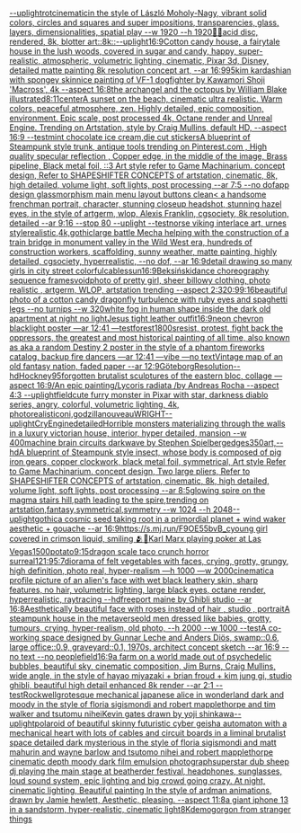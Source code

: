 [--uplight](https://www.ebank.nz/aiartgenerator?category=--uplight)[rot](https://www.ebank.nz/aiartgenerator?category=rot)[cinematic](https://www.ebank.nz/aiartgenerator?category=cinematic)[in the style of László Moholy-Nagy, vibrant solid colors, circles and squares and super impositions, transparencies, glass, layers,  dimensionalities, spatial play --w 1920 --h 1920](https://www.ebank.nz/aiartgenerator?category=in%2520the%2520style%2520of%2520L%C3%A1szl%C3%B3%2520Moholy-Nagy%2C%2520vibrant%2520solid%2520colors%2C%2520circles%2520and%2520squares%2520and%2520super%2520impositions%2C%2520transparencies%2C%2520glass%2C%2520layers%2C%2520%2520dimensionalities%2C%2520spatial%2520play%2520--w%25201920%2520--h%25201920)[🤖💀](https://www.ebank.nz/aiartgenerator?category=%F0%9F%A4%96%F0%9F%92%80)[acid disc, rendered, 8k, blotter art](https://www.ebank.nz/aiartgenerator?category=acid%2520disc%2C%2520rendered%2C%25208k%2C%2520blotter%2520art)[::8k::](https://www.ebank.nz/aiartgenerator?category=%3A%3A8k%3A%3A)[--uplight](https://www.ebank.nz/aiartgenerator?category=--uplight)[16:9](https://www.ebank.nz/aiartgenerator?category=16%3A9)[Cotton candy house, a fairytale house in the lush woods, covered in sugar and candy, happy, super-realistic, atmospheric, volumetric lighting, cinematic, Pixar 3d, Disney, detailed matte painting 8k resolution concept art, --ar 16:9](https://www.ebank.nz/aiartgenerator?category=Cotton%2520candy%2520house%2C%2520a%2520fairytale%2520house%2520in%2520the%2520lush%2520woods%2C%2520covered%2520in%2520sugar%2520and%2520candy%2C%2520happy%2C%2520super-realistic%2C%2520atmospheric%2C%2520volumetric%2520lighting%2C%2520cinematic%2C%2520Pixar%25203d%2C%2520Disney%2C%2520detailed%2520matte%2520painting%25208k%2520resolution%2520concept%2520art%2C%2520--ar%252016%3A9)[95](https://www.ebank.nz/aiartgenerator?category=95)[kim kardashian with spongey skin](https://www.ebank.nz/aiartgenerator?category=kim%2520kardashian%2520with%2520spongey%2520skin)[nice painting of VF-1 dogfighter by Kawamori Shoji 'Macross', 4k --aspect 16:8](https://www.ebank.nz/aiartgenerator?category=nice%2520painting%2520of%2520VF-1%2520dogfighter%2520by%2520Kawamori%2520Shoji%2520%27Macross%27%2C%25204k%2520--aspect%252016%3A8)[the archangel and the octopus by William Blake illustrated](https://www.ebank.nz/aiartgenerator?category=the%2520archangel%2520and%2520the%2520octopus%2520by%2520William%2520Blake%2520illustrated)[8:11](https://www.ebank.nz/aiartgenerator?category=8%3A11)[center](https://www.ebank.nz/aiartgenerator?category=center)[A sunset on the beach, cinematic ultra realistic. Warm colors, peaceful atmosphere, zen. Highly detailed, epic composition, environment. Epic scale, post processed 4k, Octane render and Unreal Engine. Trending on Artstation, style by Craig Mullins, default HD, --aspect 16:9 --test](https://www.ebank.nz/aiartgenerator?category=A%2520sunset%2520on%2520the%2520beach%2C%2520cinematic%2520ultra%2520realistic.%2520Warm%2520colors%2C%2520peaceful%2520atmosphere%2C%2520zen.%2520Highly%2520detailed%2C%2520epic%2520composition%2C%2520environment.%2520Epic%2520scale%2C%2520post%2520processed%25204k%2C%2520Octane%2520render%2520and%2520Unreal%2520Engine.%2520Trending%2520on%2520Artstation%2C%2520style%2520by%2520Craig%2520Mullins%2C%2520default%2520HD%2C%2520--aspect%252016%3A9%2520--test)[mint chocolate ice cream,die cut stickers](https://www.ebank.nz/aiartgenerator?category=mint%2520chocolate%2520ice%2520cream%2Cdie%2520cut%2520stickers)[A blueprint of Steampunk style trunk,   antique tools trending on Pinterest.com  , High quality specular reflection , Copper  edge, in the middle of the image, Brass pipeline,  Black metal foil,  ::3  Art style refer to Game Machinarium.  concept design, Refer to SHAPESHIFTER CONCEPTS  of artstation, cinematic,  8k, high detailed,  volume light,  soft lights,  post processing    --ar 7:5   --no dof](https://www.ebank.nz/aiartgenerator?category=A%2520blueprint%2520of%2520Steampunk%2520style%2520trunk%2C%2520%2520%2520antique%2520tools%2520trending%2520on%2520Pinterest.com%2520%2520%2C%2520High%2520quality%2520specular%2520reflection%2520%2C%2520Copper%2520%2520edge%2C%2520in%2520the%2520middle%2520of%2520the%2520image%2C%2520Brass%2520pipeline%2C%2520%2520Black%2520metal%2520foil%2C%2520%2520%3A%3A3%2520%2520Art%2520style%2520refer%2520to%2520Game%2520Machinarium.%2520%2520concept%2520design%2C%2520Refer%2520to%2520SHAPESHIFTER%2520CONCEPTS%2520%2520of%2520artstation%2C%2520cinematic%2C%2520%25208k%2C%2520high%2520detailed%2C%2520%2520volume%2520light%2C%2520%2520soft%2520lights%2C%2520%2520post%2520processing%2520%2520%2520%2520--ar%25207%3A5%2520%2520%2520--no%2520dof)[app design glassmorphism main menu layout buttons clean](https://www.ebank.nz/aiartgenerator?category=app%2520design%2520glassmorphism%2520main%2520menu%2520layout%2520buttons%2520clean)[< a handsome frenchman portrait, character, stunning closeup headshot, stunning hazel eyes, in the style of artgerm, wlop, Alexis Franklin, cgsociety, 8k resolution, detailed --ar 9:16 --stop 80 --uplight --test](https://www.ebank.nz/aiartgenerator?category=%3C%2520a%2520handsome%2520frenchman%2520portrait%2C%2520character%2C%2520stunning%2520closeup%2520headshot%2C%2520stunning%2520hazel%2520eyes%2C%2520in%2520the%2520style%2520of%2520artgerm%2C%2520wlop%2C%2520Alexis%2520Franklin%2C%2520cgsociety%2C%25208k%2520resolution%2C%2520detailed%2520--ar%25209%3A16%2520--stop%252080%2520--uplight%2520--test)[norse viking interlace art, urnes style](https://www.ebank.nz/aiartgenerator?category=norse%2520viking%2520interlace%2520art%2C%2520urnes%2520style)[realistic,4k,gothic](https://www.ebank.nz/aiartgenerator?category=realistic%2C4k%2Cgothic)[large battle Mecha helping with the construction of a train bridge in monument valley in the Wild West era, hundreds of construction workers, scaffolding, sunny weather, matte painting, highly detailed, cgsociety, hyperrealistic, --no dof, --ar 16:9](https://www.ebank.nz/aiartgenerator?category=large%2520battle%2520Mecha%2520helping%2520with%2520the%2520construction%2520of%2520a%2520train%2520bridge%2520in%2520monument%2520valley%2520in%2520the%2520Wild%2520West%2520era%2C%2520hundreds%2520of%2520construction%2520workers%2C%2520scaffolding%2C%2520sunny%2520weather%2C%2520matte%2520painting%2C%2520highly%2520detailed%2C%2520cgsociety%2C%2520hyperrealistic%2C%2520--no%2520dof%2C%2520--ar%252016%3A9)[detail drawing so many girls in city street colorful](https://www.ebank.nz/aiartgenerator?category=detail%2520drawing%2520so%2520many%2520girls%2520in%2520city%2520street%2520colorful)[cables](https://www.ebank.nz/aiartgenerator?category=cables)[sun](https://www.ebank.nz/aiartgenerator?category=sun)[16:9](https://www.ebank.nz/aiartgenerator?category=16%3A9)[Beksiński](https://www.ebank.nz/aiartgenerator?category=Beksi%C5%84ski)[dance choreography sequence frames](https://www.ebank.nz/aiartgenerator?category=dance%2520choreography%2520sequence%2520frames)[void](https://www.ebank.nz/aiartgenerator?category=void)[photo of pretty girl, sheer billowy clothing, photo realistic , artgerm, WLOP, artstation trending --aspect 2:3](https://www.ebank.nz/aiartgenerator?category=photo%2520of%2520pretty%2520girl%2C%2520sheer%2520billowy%2520clothing%2C%2520photo%2520realistic%2520%2C%2520artgerm%2C%2520WLOP%2C%2520artstation%2520trending%2520--aspect%25202%3A3)[20:9](https://www.ebank.nz/aiartgenerator?category=20%3A9)[9:16](https://www.ebank.nz/aiartgenerator?category=9%3A16)[beautiful photo of a cotton candy dragonfly turbulence with ruby eyes and spaghetti legs --no turnips --w 320](https://www.ebank.nz/aiartgenerator?category=beautiful%2520photo%2520of%2520a%2520cotton%2520candy%2520dragonfly%2520turbulence%2520with%2520ruby%2520eyes%2520and%2520spaghetti%2520legs%2520--no%2520turnips%2520--w%2520320)[white fog in human shape inside the dark old apartment at night no light](https://www.ebank.nz/aiartgenerator?category=white%2520fog%2520in%2520human%2520shape%2520inside%2520the%2520dark%2520old%2520apartment%2520at%2520night%2520no%2520light)[Jesus tight leather outfit](https://www.ebank.nz/aiartgenerator?category=Jesus%2520tight%2520leather%2520outfit)[16:9](https://www.ebank.nz/aiartgenerator?category=16%3A9)[neon chevron blacklight poster —ar 12:41 —test](https://www.ebank.nz/aiartgenerator?category=neon%2520chevron%2520blacklight%2520poster%2520%E2%80%94ar%252012%3A41%2520%E2%80%94test)[forest](https://www.ebank.nz/aiartgenerator?category=forest)[1800s](https://www.ebank.nz/aiartgenerator?category=1800s)[resist, protest, fight back the oppressors, the greatest and most historical painting of all time, also known as aka a random Destiny 2 poster in the style of a phantom fireworks catalog, backup fire dancers —ar 12:41 —vibe —no text](https://www.ebank.nz/aiartgenerator?category=resist%2C%2520protest%2C%2520fight%2520back%2520the%2520oppressors%2C%2520the%2520greatest%2520and%2520most%2520historical%2520painting%2520of%2520all%2520time%2C%2520also%2520known%2520as%2520aka%2520a%2520random%2520Destiny%25202%2520poster%2520in%2520the%2520style%2520of%2520a%2520phantom%2520fireworks%2520catalog%2C%2520backup%2520fire%2520dancers%2520%E2%80%94ar%252012%3A41%2520%E2%80%94vibe%2520%E2%80%94no%2520text)[Vintage map of an old fantasy nation, faded paper --ar 12:9](https://www.ebank.nz/aiartgenerator?category=Vintage%2520map%2520of%2520an%2520old%2520fantasy%2520nation%2C%2520faded%2520paper%2520--ar%252012%3A9)[Göteborg](https://www.ebank.nz/aiartgenerator?category=G%C3%B6teborg)[Resolution](https://www.ebank.nz/aiartgenerator?category=Resolution)[--hd](https://www.ebank.nz/aiartgenerator?category=--hd)[Hockney](https://www.ebank.nz/aiartgenerator?category=Hockney)[95](https://www.ebank.nz/aiartgenerator?category=95)[forgotten brutalist sculptures of the eastern bloc, collage —aspect 16:9](https://www.ebank.nz/aiartgenerator?category=forgotten%2520brutalist%2520sculptures%2520of%2520the%2520eastern%2520bloc%2C%2520collage%2520%E2%80%94aspect%252016%3A9)[/An epic painting/Lycoris radiata /by Andreas Rocha     --aspect 4:3 --uplight](https://www.ebank.nz/aiartgenerator?category=/An%2520epic%2520painting/Lycoris%2520radiata%2520/by%2520Andreas%2520Rocha%2520%2520%2520%2520%2520--aspect%25204%3A3%2520--uplight)[field](https://www.ebank.nz/aiartgenerator?category=field)[cute furry monster in Pixar with star, darkness diablo series, angry, colorful, volumetric lighting, 4k, photorealistic](https://www.ebank.nz/aiartgenerator?category=cute%2520furry%2520monster%2520in%2520Pixar%2520with%2520star%2C%2520darkness%2520diablo%2520series%2C%2520angry%2C%2520colorful%2C%2520volumetric%2520lighting%2C%25204k%2C%2520photorealistic)[oni,godzilla](https://www.ebank.nz/aiartgenerator?category=oni%2Cgodzilla)[nouveau](https://www.ebank.nz/aiartgenerator?category=nouveau)[WRIGHT](https://www.ebank.nz/aiartgenerator?category=WRIGHT)[--uplight](https://www.ebank.nz/aiartgenerator?category=--uplight)[CryEngine](https://www.ebank.nz/aiartgenerator?category=CryEngine)[detailed](https://www.ebank.nz/aiartgenerator?category=detailed)[Horrible monsters materializing through the walls in a luxury victorian house, interior, hyper detailed, mansion --w 400](https://www.ebank.nz/aiartgenerator?category=Horrible%2520monsters%2520materializing%2520through%2520the%2520walls%2520in%2520a%2520luxury%2520victorian%2520house%2C%2520interior%2C%2520hyper%2520detailed%2C%2520mansion%2520--w%2520400)[machine brain circuits darkwave by Stephen Spielberg](https://www.ebank.nz/aiartgenerator?category=machine%2520brain%2520circuits%2520darkwave%2520by%2520Stephen%2520Spielberg)[edges](https://www.ebank.nz/aiartgenerator?category=edges)[350](https://www.ebank.nz/aiartgenerator?category=350)[art,](https://www.ebank.nz/aiartgenerator?category=art%2C)[--hd](https://www.ebank.nz/aiartgenerator?category=--hd)[A blueprint of Steampunk style insect,   whose body is composed of pig iron gears, copper clockwork, black metal foil, symmetrical, Art style Refer to Game Machinarium.  concept design, Two large pliers, Refer to SHAPESHIFTER CONCEPTS  of artstation, cinematic,  8k, high detailed,  volume light,  soft lights,  post processing    --ar 8:5](https://www.ebank.nz/aiartgenerator?category=A%2520blueprint%2520of%2520Steampunk%2520style%2520insect%2C%2520%2520%2520whose%2520body%2520is%2520composed%2520of%2520pig%2520iron%2520gears%2C%2520copper%2520clockwork%2C%2520black%2520metal%2520foil%2C%2520symmetrical%2C%2520Art%2520style%2520Refer%2520to%2520Game%2520Machinarium.%2520%2520concept%2520design%2C%2520Two%2520large%2520pliers%2C%2520Refer%2520to%2520SHAPESHIFTER%2520CONCEPTS%2520%2520of%2520artstation%2C%2520cinematic%2C%2520%25208k%2C%2520high%2520detailed%2C%2520%2520volume%2520light%2C%2520%2520soft%2520lights%2C%2520%2520post%2520processing%2520%2520%2520%2520--ar%25208%3A5)[glowing spire on the magma stairs hill,path leading to the spire,trending on artstation,fantasy,symmetrical,symmetry --w 1024 --h 2048](https://www.ebank.nz/aiartgenerator?category=glowing%2520spire%2520on%2520the%2520magma%2520stairs%2520hill%2Cpath%2520leading%2520to%2520the%2520spire%2Ctrending%2520on%2520artstation%2Cfantasy%2Csymmetrical%2Csymmetry%2520--w%25201024%2520--h%25202048)[--uplight](https://www.ebank.nz/aiartgenerator?category=--uplight)[gothic](https://www.ebank.nz/aiartgenerator?category=gothic)[](https://www.ebank.nz/aiartgenerator?category=)[a cosmic seed taking root in a primordial planet + wind waker aesthetic + gouache --ar 16:9](https://www.ebank.nz/aiartgenerator?category=a%2520cosmic%2520seed%2520taking%2520root%2520in%2520a%2520primordial%2520planet%2520%2B%2520wind%2520waker%2520aesthetic%2520%2B%2520gouache%2520--ar%252016%3A9)[<https://s.mj.run/F9OE55bvB_c>](https://www.ebank.nz/aiartgenerator?category=%3Chttps%3A//s.mj.run/F9OE55bvB_c%3E)[young girl covered in crimson liquid, smiling 🫂👧](https://www.ebank.nz/aiartgenerator?category=young%2520girl%2520covered%2520in%2520crimson%2520liquid%2C%2520smiling%2520%F0%9F%AB%82%F0%9F%91%A7)[Karl Marx playing poker at Las Vegas](https://www.ebank.nz/aiartgenerator?category=Karl%2520Marx%2520playing%2520poker%2520at%2520Las%2520Vegas)[1500](https://www.ebank.nz/aiartgenerator?category=1500)[potato](https://www.ebank.nz/aiartgenerator?category=potato)[9:15](https://www.ebank.nz/aiartgenerator?category=9%3A15)[dragon scale taco crunch horror surreal](https://www.ebank.nz/aiartgenerator?category=dragon%2520scale%2520taco%2520crunch%2520horror%2520surreal)[1](https://www.ebank.nz/aiartgenerator?category=1)[21:9](https://www.ebank.nz/aiartgenerator?category=21%3A9)[5:7](https://www.ebank.nz/aiartgenerator?category=5%3A7)[diorama of felt vegetables with faces, crying, grotty, grungy, high definition, photo real, hyper-realism —h 1000 —w 2000](https://www.ebank.nz/aiartgenerator?category=diorama%2520of%2520felt%2520vegetables%2520with%2520faces%2C%2520crying%2C%2520grotty%2C%2520grungy%2C%2520high%2520definition%2C%2520photo%2520real%2C%2520hyper-realism%2520%E2%80%94h%25201000%2520%E2%80%94w%25202000)[cinematic](https://www.ebank.nz/aiartgenerator?category=cinematic)[a profile picture of an alien's face with wet black leathery skin, sharp features, no hair, volumetric lighting, large black eyes, octane render, hyperrealistic, raytracing --hd](https://www.ebank.nz/aiartgenerator?category=a%2520profile%2520picture%2520of%2520an%2520alien%27s%2520face%2520with%2520wet%2520black%2520leathery%2520skin%2C%2520sharp%2520features%2C%2520no%2520hair%2C%2520volumetric%2520lighting%2C%2520large%2520black%2520eyes%2C%2520octane%2520render%2C%2520hyperrealistic%2C%2520raytracing%2520--hd)[freeport maine by Ghibli studio --ar 16:8](https://www.ebank.nz/aiartgenerator?category=freeport%2520maine%2520by%2520Ghibli%2520studio%2520--ar%252016%3A8)[Aesthetically beautiful face with roses instead of hair , studio , portrait](https://www.ebank.nz/aiartgenerator?category=Aesthetically%2520beautiful%2520face%2520with%2520roses%2520instead%2520of%2520hair%2520%2C%2520studio%2520%2C%2520portrait)[A steampunk house in the metaverse](https://www.ebank.nz/aiartgenerator?category=A%2520steampunk%2520house%2520in%2520the%2520metaverse)[old men dressed like babies, grotty, tumours, crying, hyper-realism, old photo, --h 2000 --w 1000 --test](https://www.ebank.nz/aiartgenerator?category=old%2520men%2520dressed%2520like%2520babies%2C%2520grotty%2C%2520tumours%2C%2520crying%2C%2520hyper-realism%2C%2520old%2520photo%2C%2520--h%25202000%2520--w%25201000%2520--test)[A co-working space designed by Gunnar Leche and Anders Diös, swamp::0.6, large office::0.9, graveyard::0.1, 1970s, architect concept sketch --ar 16:9 --no text --no people](https://www.ebank.nz/aiartgenerator?category=A%2520co-working%2520space%2520designed%2520by%2520Gunnar%2520Leche%2520and%2520Anders%2520Di%C3%B6s%2C%2520swamp%3A%3A0.6%2C%2520large%2520office%3A%3A0.9%2C%2520graveyard%3A%3A0.1%2C%25201970s%2C%2520architect%2520concept%2520sketch%2520--ar%252016%3A9%2520--no%2520text%2520--no%2520people)[field](https://www.ebank.nz/aiartgenerator?category=field)[16:9](https://www.ebank.nz/aiartgenerator?category=16%3A9)[a farm on a world made out of psychedelic bubbles, beautiful sky, cinematic composition, Jim Burns, Craig Mullins, wide angle, in the style of hayao miyazaki + brian froud + kim jung gi, studio ghibli, beautiful high detail enhanced 8k render --ar 2:1 --test](https://www.ebank.nz/aiartgenerator?category=a%2520farm%2520on%2520a%2520world%2520made%2520out%2520of%2520psychedelic%2520bubbles%2C%2520beautiful%2520sky%2C%2520cinematic%2520composition%2C%2520Jim%2520Burns%2C%2520Craig%2520Mullins%2C%2520wide%2520angle%2C%2520in%2520the%2520style%2520of%2520hayao%2520miyazaki%2520%2B%2520brian%2520froud%2520%2B%2520kim%2520jung%2520gi%2C%2520studio%2520ghibli%2C%2520beautiful%2520high%2520detail%2520enhanced%25208k%2520render%2520--ar%25202%3A1%2520--test)[Rockwell](https://www.ebank.nz/aiartgenerator?category=Rockwell)[grotesque mechanical japanese alice in wonderland dark and moody in the style of floria sigismondi and robert mapplethorpe and tim walker and tsutomu nihei](https://www.ebank.nz/aiartgenerator?category=grotesque%2520mechanical%2520japanese%2520alice%2520in%2520wonderland%2520dark%2520and%2520moody%2520in%2520the%2520style%2520of%2520floria%2520sigismondi%2520and%2520robert%2520mapplethorpe%2520and%2520tim%2520walker%2520and%2520tsutomu%2520nihei)[Kevin gates drawn by yoji shinkawa](https://www.ebank.nz/aiartgenerator?category=Kevin%2520gates%2520drawn%2520by%2520yoji%2520shinkawa)[--uplight](https://www.ebank.nz/aiartgenerator?category=--uplight)[polaroid of beautiful skinny futuristic cyber geisha automaton with a mechanical heart with lots of cables and circuit boards in a liminal brutalist space detailed dark mysterious in the style of floria sigismondi and matt mahurin and wayne barlow and tsutomo nihei and robert mapplethorpe cinematic depth moody dark film emulsion photograph](https://www.ebank.nz/aiartgenerator?category=polaroid%2520of%2520beautiful%2520skinny%2520futuristic%2520cyber%2520geisha%2520automaton%2520with%2520a%2520mechanical%2520heart%2520with%2520lots%2520of%2520cables%2520and%2520circuit%2520boards%2520in%2520a%2520liminal%2520brutalist%2520space%2520detailed%2520dark%2520mysterious%2520in%2520the%2520style%2520of%2520floria%2520sigismondi%2520and%2520matt%2520mahurin%2520and%2520wayne%2520barlow%2520and%2520tsutomo%2520nihei%2520and%2520robert%2520mapplethorpe%2520cinematic%2520depth%2520moody%2520dark%2520film%2520emulsion%2520photograph)[superstar dub sheep dj playing the main stage at beatherder festival, headphones, sunglasses,  loud sound system, epic lighting and big crowd going crazy. At night, cinematic lighting, Beautiful painting In the style of ardman animations, drawn by Jamie hewlett, Aesthetic, pleasing. --aspect 11:8](https://www.ebank.nz/aiartgenerator?category=superstar%2520dub%2520sheep%2520dj%2520playing%2520the%2520main%2520stage%2520at%2520beatherder%2520festival%2C%2520headphones%2C%2520sunglasses%2C%2520%2520loud%2520sound%2520system%2C%2520epic%2520lighting%2520and%2520big%2520crowd%2520going%2520crazy.%2520At%2520night%2C%2520cinematic%2520lighting%2C%2520Beautiful%2520painting%2520In%2520the%2520style%2520of%2520ardman%2520animations%2C%2520drawn%2520by%2520Jamie%2520hewlett%2C%2520Aesthetic%2C%2520pleasing.%2520--aspect%252011%3A8)[a giant iphone 13 in a sandstorm, hyper-realistic, cinematic light](https://www.ebank.nz/aiartgenerator?category=a%2520giant%2520iphone%252013%2520in%2520a%2520sandstorm%2C%2520hyper-realistic%2C%2520cinematic%2520light)[8K](https://www.ebank.nz/aiartgenerator?category=8K)[demogorgon from stranger things](https://www.ebank.nz/aiartgenerator?category=demogorgon%2520from%2520stranger%2520things)